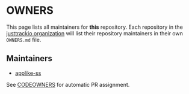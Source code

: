 # OWNERS

This page lists all maintainers for **this** repository. Each repository in the [justtrackio
organization](https://github.com/justtrackio/) will list their repository maintainers in their own
`OWNERS.md` file.


## Maintainers

* [applike-ss](https://github.com/applike-ss)

See [CODEOWNERS](./CODEOWNERS) for automatic PR assignment.
